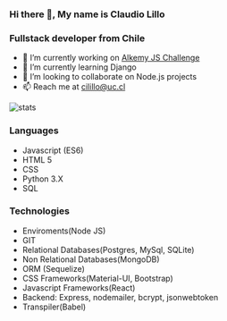 ### Hi there 👋, My name is Claudio Lillo
### Fullstack developer from Chile

<!-- Esto es un comentario -->



- 🔭 I’m currently working on [Alkemy JS Challenge](https://github.com/ClaudioLillo/Alkemy-JS-Challenge)
- 🌱 I’m currently learning Django
- 👯 I’m looking to collaborate on Node.js projects
- 📫 Reach me at cilillo@uc.cl

<img src="https://github-readme-stats.vercel.app/api?username=claudiolillo&&show_icons=true&title_color=ffffff&icon_color=bb2acf&text_color=daf7dc&bg_color=151515" alt="stats"/>

### Languages
- Javascript (ES6)
- HTML 5
- CSS
- Python 3.X
- SQL

### Technologies
- Enviroments(Node JS)
- GIT
- Relational Databases(Postgres, MySql, SQLite)
- Non Relational Databases(MongoDB)
- ORM (Sequelize)
- CSS Frameworks(Material-UI, Bootstrap)
- Javascript Frameworks(React)
- Backend: Express, nodemailer, bcrypt, jsonwebtoken
- Transpiler(Babel)




